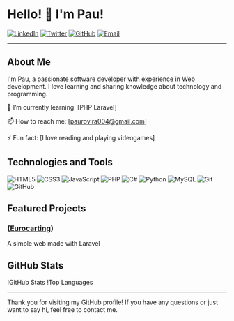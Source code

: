# Hello! 👋 I'm Pau!
[![LinkedIn](https://img.shields.io/badge/-LinkedIn-0077B5?logo=linkedin&logoColor=white)](https://www.linkedin.com/in/pau-rovira-rosaleny-142448308/)
[![Twitter](https://img.shields.io/badge/-Twitter-1DA1F2?logo=twitter&logoColor=white)](https://twitter.com/SrFrostR)
[![GitHub](https://img.shields.io/badge/-GitHub-181717?logo=github&logoColor=white)](https://github.com/ElFrostis)
[![Email](https://img.shields.io/badge/-Email-EA4335?logo=gmail&logoColor=white)](mailto:paurovira004@gmail.com)

---

## About Me
I'm Pau, a passionate software developer with experience in Web development. I love learning and sharing knowledge about technology and programming.

🌱 I’m currently learning: [PHP Laravel]

📫 How to reach me: [paurovira004@gmail.com]

⚡ Fun fact: [I love reading and playing videogames]



## Technologies and Tools
![HTML5](https://img.shields.io/badge/-HTML5-E34F26?logo=html5&logoColor=white)
![CSS3](https://img.shields.io/badge/-CSS3-1572B6?logo=css3&logoColor=white)
![JavaScript](https://img.shields.io/badge/-JavaScript-F7DF1E?logo=javascript&logoColor=black)
![PHP](https://img.shields.io/badge/-PHP-777BB4?logo=php&logoColor=white)
![C#](https://img.shields.io/badge/-C%23-239120?logo=c-sharp&logoColor=white)
![Python](https://img.shields.io/badge/-Python-3776AB?logo=python&logoColor=white)
![MySQL](https://img.shields.io/badge/-MySQL-4479A1?logo=mysql&logoColor=white)
![Git](https://img.shields.io/badge/-Git-F05032?logo=git&logoColor=white)
![GitHub](https://img.shields.io/badge/-GitHub-181717?logo=github&logoColor=white)


## Featured Projects

### ([Eurocarting](https://github.com/PauRoviraRosaleny/Eurocarting))
A simple web made with Laravel


## GitHub Stats
!GitHub Stats
!Top Languages

---

Thank you for visiting my GitHub profile! If you have any questions or just want to say hi, feel free to contact me.
